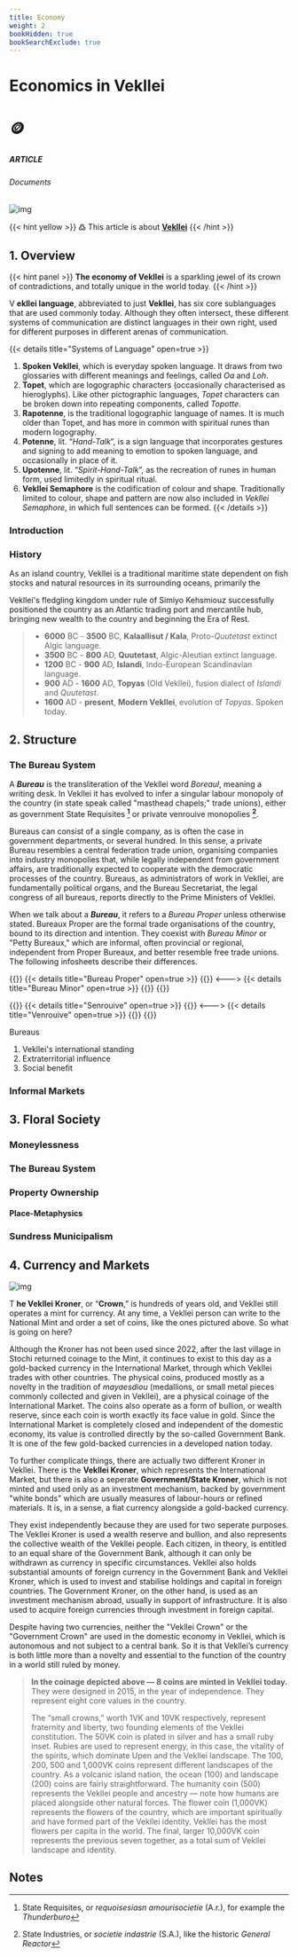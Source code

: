 ```yaml
---
title: Economy
weight: 2
bookHidden: true
bookSearchExclude: true
---
```

<style>
.markdown a {
color: var(--color-red);
}
.markdown a.anchor {
color: var(--color-red);
}
</style>

<div id="headerbox">
  <h1 class="title">Economics in Vekllei</h1>
  <h1 class="emoji">🪙</h1>
</div>

<h5 span class="tag red"> ARTICLE </h5>
<h6 span class="sitetag">Documents</h6>

![img](/images/momentsinlove.jpg?q=100&auto=format)

{{< hint yellow >}}
߷ This article is about [**Vekllei**](/utopia/vekllei)
{{< /hint >}}

## 1. Overview

{{< hint panel >}}
**The economy of Vekllei** is a sparkling jewel of its crown of contradictions, and totally unique in the world today.
{{< /hint >}}

<span class="fc">V</span>
**ekllei language**, abbreviated to just **Vekllei**, has six core sublanguages that are used commonly today. Although they often intersect, these different systems of communication are distinct languages in their own right, used for different purposes in different arenas of communication.

{{< details title="Systems of Language" open=true >}}
1. **Spoken Vekllei**, which is everyday spoken language. It draws from two glossaries with different meanings and feelings, called *Oa* and *Loh*.
2. **Topet**, which are logographic characters (occasionally characterised as hieroglyphs). Like other pictographic languages, *Topet* characters can be broken down into repeating components, called *Topotte*.
3. **Rapotenne**, is the traditional logographic language of names. It is much older than Topet, and has more in common with spiritual runes than modern logography.
4. **Potenne**, lit. “*Hand-Talk*”, is a sign language that incorporates gestures and signing to add meaning to emotion to spoken language, and occasionally in place of it.
5. **Upotenne**, lit. “*Spirit-Hand-Talk*”, as the recreation of runes in human form, used limitedly in spiritual ritual.
6. **Vekllei Semaphore** is the codification of colour and shape. Traditionally limited to colour, shape and pattern are now also included in *Vekllei Semaphore*, in which full sentences can be formed.
{{< /details >}}

### Introduction

### History

As an island country, Vekllei is a traditional maritime state dependent on fish stocks and natural resources in its surrounding oceans, primarily the

Vekllei's fledgling kingdom under rule of Simiyo Kehsmiouz successfully positioned the country as an Atlantic trading port and mercantile hub, bringing new wealth to the country and beginning the Era of Rest.

>* **6000** BC - **3500** BC, **Kalaallisut / Kala**, Proto-*Quutetast* extinct Algic language.
>* **3500** BC - **800** AD,  **Quutetast**,  Algic-Aleutian extinct language.
>* **1200** BC - **900** AD, **Islandi**,  Indo-European Scandinavian language.
>* **900** AD - **1600** AD, **Topyas** (Old Vekllei),  fusion dialect of *Islandi* and *Quutetast*.
>* **1600** AD - **present**, **Modern Vekllei**, evolution of *Topyas*. Spoken today.

## 2. Structure

### The Bureau System

A ***Bureau*** is the transliteration of the Vekllei word *Boreaul*, meaning a writing desk. In Vekllei it has evolved to infer a singular labour monopoly of the country (in state speak called "masthead chapels;" trade unions), either as government State Requisites **[^1]** or private venrouive monopolies **[^2]**.

Bureaus can consist of a single company, as is often the case in government departments, or several hundred. In this sense, a private Bureau resembles a central federation trade union, organising companies into industry monopolies that, while legally independent from government affairs, are traditionally expected to cooperate with the democratic processes of the country. Bureaus, as administrators of work in Vekllei, are fundamentally political organs, and the Bureau Secretariat, the legal congress of all bureaus, reports directly to the Prime Ministers of Vekllei.

When we talk about a ***Bureau***, it refers to a *Bureau Proper* unless otherwise stated. Bureaux Proper are the formal trade organisations of the country, bound to its direction and intention. They coexist with *Bureau Minor* or "Petty Bureaux," which are informal, often provincial or regional, independent from Proper Bureaux, and better resemble free trade unions. The following infosheets describe their differences.

{{<columns>}}
{{< details title="Bureau Proper" open=true >}}
{{</details>}}
<--->
{{< details title="Bureau Minor" open=true >}}
{{</details>}}
{{</columns>}}

{{<columns>}}
{{< details title="Senrouive" open=true >}}
{{</details>}}
<--->
{{< details title="Venrouive" open=true >}}
{{</details>}}
{{</columns>}}

Bureaus

1. Vekllei's international standing
2. Extraterritorial influence
3. Social benefit

### Informal Markets



## 3. Floral Society


### Moneylessness

### The Bureau System

### Property Ownership

#### Place-Metaphysics

### Sundress Municipalism

## 4. Currency and Markets

![img](/images/crown.jpg?q=100&auto=format)

<span class="fc">T</span>
**he Vekllei Kroner**, or “**Crown**,” is hundreds of years old, and Vekllei still operates a mint for currency. At any time, a Vekllei person can write to the National Mint and order a set of coins, like the ones pictured above. So what is going on here?

Although the Kroner has not been used since 2022, after the last village in Stochi returned coinage to the Mint, it continues to exist to this day as a gold-backed currency in the International Market, through which Vekllei trades with other countries. The physical coins, produced mostly as a novelty in the tradition of *mayaesdiou* (medallions, or small metal pieces commonly collected and given in Vekllei), are a physical coinage of the International Market. The coins also operate as a form of bullion, or wealth reserve, since each coin is worth exactly its face value in gold. Since the International Market is completely closed and independent of the domestic economy, its value is controlled directly by the so-called Government Bank. It is one of the few gold-backed currencies in a developed nation today.

To further complicate things, there are actually two different Kroner in Vekllei. There is the **Vekllei Kroner**, which represents the International Market, but there is also a seperate **Government/State Kroner**, which is not minted and used only as an investment mechanism, backed by government "white bonds" which are usually measures of labour-hours or refined materials. It is, in a sense, a fiat currency alongside a gold-backed currency.

They exist independently because they are used for two seperate purposes. The Vekllei Kroner is used a wealth reserve and bullion, and also represents the collective wealth of the Vekllei people. Each citizen, in theory, is entitled to an equal share of the Government Bank, although it can only be withdrawn as currency in specific circumstances. Vekllei also holds substantial amounts of foreign currency in the Government Bank and Vekllei Kroner, which is used to invest and stabilise holdings and capital in foreign countries. The Government Kroner, on the other hand, is used as an investment mechanism abroad, usually in support of infrastructure. It is also used to acquire foreign currencies through investment in foreign capital.

Despite having two currencies, neither the "Vekllei Crown" or the "Government Crown" are used in the domestic economy in Vekllei, which is autonomous and not subject to a central bank. So it is that Vekllei’s currency is both little more than a novelty and essential to the function of the country in a world still ruled by money.

>**In the coinage depicted above — 8 coins are minted in Vekllei today.** They were designed in 2015, in the year of independence. They represent eight core values in the country.  
>  
>The “small crowns,” worth 1VK and 10VK respectively, represent fraternity and liberty, two founding elements of the Vekllei constitution. The 50VK coin is plated in silver and has a small ruby inset. Rubies are used to represent energy, in this case, the vitality of the spirits, which dominate Upen and the Vekllei landscape. The 100, 200, 500 and 1,000VK coins represent different landscapes of the country. As a volcanic island nation, the ocean (100) and landscape (200) coins are fairly straightforward. The humanity coin (500) represents the Vekllei people and ancestry — note how humans are placed alongside other natural forces. The flower coin (1,000VK) represents the flowers of the country, which are important spiritually and have formed part of the Vekllei identity. Vekllei has the most flowers per capita in the world. The final, larger 10,000VK coin represents the previous seven together, as a total sum of Vekllei landscape and identity.

## Notes

[^1]: State Requisites, or *requoisesiasn amourisocietie* (A.r.), for example the *Thunderburo*

[^2]: State Industries, or *societie indastrie* (S.A.), like the historic *General Reactor*

[^3]: *Demiosnjarnkah*, or "old arts," refers to the religious tradition of poetry and art-making, which to this day depends on the older extant glossaries of Vekllei's early runic system.

[^4]: *Postliteracy* is a hypothetical concept popularised in the early 21st Century during massive upheavals in education and mass media by telescreens and the videophone. It suggests that, as reading and writing are replaced by convenient forms of visual communication, traditional literacy becomes unnecessary. Sometimes called *aliteracy*.
